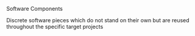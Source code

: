 Software Components

Discrete software pieces which do not stand on their own but are reused
throughout the specific target projects
